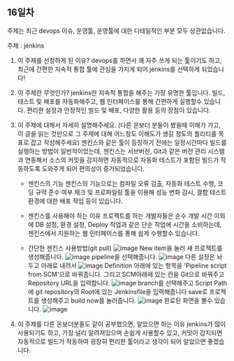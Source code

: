 ## 16일차

 주제는 최근 devops 이슈, 운영툴, 운영툴에 대한 디테일적인 부분 모두 상관없습니다.

 주제 : jenkins

1. 이 주제를 선정하게 된 이유?
    devops를 하면서 꽤 자주 쓰게 되는 툴이기도 하고, 최근에 간편한 지속적 통합 툴에 관심을 가지게 되어 jenkins를 선택하게 되었습니다!

2. 이 주제란 무엇인가?
    jenkins란 지속적 통합을 해주는 가장 유명한 툴입니다. 빌드, 테스트 및 배포를 자동화해주고, 웹 인터페이스를 통해 간편하게 실행할수 있습니다. 편리한 설정과 안정적인 빌드 및 배포, 다양한 활용 등의 장점이 있습니다. 

3. 이 주제에 대해서 자세히 설명해주세요. (다른 온보더 분들이 봤을때 이해가 가고, 이 글을 읽는 것만으로 그 주제에 대해 어느정도 이해도가 생길 정도의 퀄리티를 목표로 잡고 작성해주세요)
    젠킨스와 같은 툴이 등장하기 전에는 일정시간마다 빌드를 실행하는 방법이 일반적이었는데, 젠킨스는 서브버전, Git과 같은 버전 관리 시스템과 연동해서 소스의 커밋을 감지하면 자동적으로 자동화 테스트가 포함된 빌드가 작동하도록 도와주게 되어 편의성이 증가되었습니다. 
    
    - 젠킨스의 기능
    젠킨스의 기능으로는 컴파일 오류 검출, 자동화 테스트 수행, 코딩 규약 준수 여부 체크 및 프로파일링 툴을 이용해 성능 변화 감시, 결합 테스트 환경에 대한 배포 작업 등이 있습니다. 
    
    - 젠킨스를 사용해야 하는 이유
    프로젝트를 하는 개발자들은 순수 개발 시간 이외에 DB 설정, 환경 설정, Deploy 작업과 같은 단순 작업에 시간을 소비하는데, 젠킨스에서 지원하는 웹 인터페이스를 통해 쉽게 수행할수 있습니다.

    - 간단한 젠킨스 사용방법(git pull)
      ![image](https://github.com/GSM-MSG/DevOps-Onboarding/assets/103885741/9ca0bf46-1eb0-4e9b-b0de-cf06c99ee302)
      New item을 눌러 새 프로젝트를 생성해줍니다.
      ![image](https://github.com/GSM-MSG/DevOps-Onboarding/assets/103885741/d6b39c27-194e-465d-b350-c028391bfe1d)
      pipeline을 선택해줍니다.
      ![image](https://github.com/GSM-MSG/DevOps-Onboarding/assets/103885741/2a6518de-76d9-4f83-baab-57b9c74f7890)
      다른 설정은 놔두고 아래로 내려서
      ![image](https://github.com/GSM-MSG/DevOps-Onboarding/assets/103885741/5e1dab82-c654-4a95-bb42-dcc2b23b84b3)
      Definition 아래에 있는 항목을 'Pipeline script from SCM'으로 바꿔줍니다.
      그리고 SCM아래에 있는 칸을 Git으로 바꿔주고 Repository URL을 입력합니다.
      ![image](https://github.com/GSM-MSG/DevOps-Onboarding/assets/103885741/4a456990-02af-4d28-86cf-188f6dbd654c)
      branch를 선택해주고 Script Path에 git repository의 Root에 있는 Jenkinsfile을 입력해줍니다
      save로 프로젝트를 생성해주고 build now를 눌러줍니다.
      ![image](https://github.com/GSM-MSG/DevOps-Onboarding/assets/103885741/0bed7c1f-f2ac-47b4-96ce-c11e00bceed1)
     완료된 화면을 볼수 있습니다.
      ![image](https://github.com/GSM-MSG/DevOps-Onboarding/assets/103885741/0b0154ce-409e-4b38-869a-32fa6f093c2f)


4. 이 주제를 다른 온보더분들도 같이 공부했으면, 알았으면 하는 이유
    jenkins가 많이 사용되기도 하고, 가장 널리 알려져있으며 손쉽게 사용할수 있고, 커밋이 감지되면 자동적으로 빌드가 작동하여 굉장히 편리한 툴이라고 생각이 되어 알았으면 좋겠습니다.
